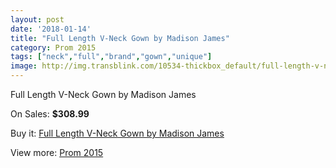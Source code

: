 ```yaml
---
layout: post
date: '2018-01-14'
title: "Full Length V-Neck Gown by Madison James"
category: Prom 2015
tags: ["neck","full","brand","gown","unique"]
image: http://img.transblink.com/10534-thickbox_default/full-length-v-neck-gown-by-madison-james.jpg
---
```

Full Length V-Neck Gown by Madison James

On Sales: **$308.99**
<a href="https://www.transblink.com/en/prom-2015/3421-full-length-v-neck-gown-by-madison-james.html"><amp-img layout="responsive" width="600" height="600" src="//img.transblink.com/10534-thickbox_default/full-length-v-neck-gown-by-madison-james.jpg" alt="Full Length V-Neck Gown by Madison James 0" /></a>
<a href="https://www.transblink.com/en/prom-2015/3421-full-length-v-neck-gown-by-madison-james.html"><amp-img layout="responsive" width="600" height="600" src="//img.transblink.com/10536-thickbox_default/full-length-v-neck-gown-by-madison-james.jpg" alt="Full Length V-Neck Gown by Madison James 1" /></a>
<a href="https://www.transblink.com/en/prom-2015/3421-full-length-v-neck-gown-by-madison-james.html"><amp-img layout="responsive" width="600" height="600" src="//img.transblink.com/10535-thickbox_default/full-length-v-neck-gown-by-madison-james.jpg" alt="Full Length V-Neck Gown by Madison James 2" /></a>

Buy it: [Full Length V-Neck Gown by Madison James](https://www.transblink.com/en/prom-2015/3421-full-length-v-neck-gown-by-madison-james.html "Full Length V-Neck Gown by Madison James")

View more: [Prom 2015](https://www.transblink.com/en/10-prom-2015 "Prom 2015")